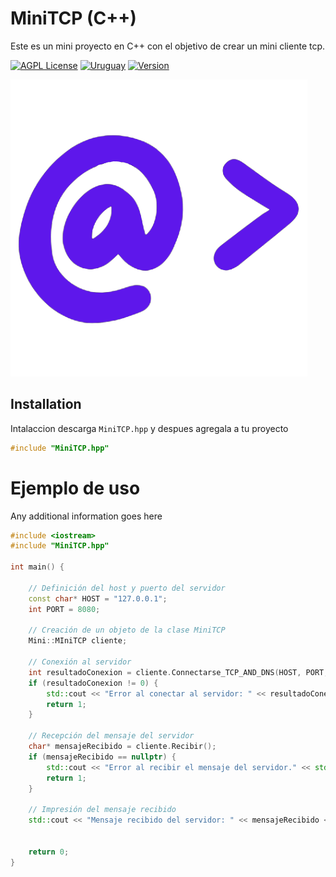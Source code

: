 
# MiniTCP (C++)

Este es un mini proyecto en C++ con el objetivo de crear un mini cliente tcp.

[![AGPL License](https://img.shields.io/badge/C++-Solutions-blue.svg?style=flat&logo=c%2B%2B)](http://www.gnu.org/licenses/agpl-3.0)
[![Uruguay](https://img.shields.io/badge/country-Uruguay-green.svg)](https://en.wikipedia.org/wiki/Uruguay)
[![Version](https://img.shields.io/badge/version-2.0.1-orange.svg)](https://github.com/tu-repositorio)


![Logo](https://raw.githubusercontent.com/BAA4TS/BAA4TS.github.io/main/src/icono.png)


## Installation

Intalaccion descarga ```MiniTCP.hpp``` y despues agregala a tu proyecto 

```C++
#include "MiniTCP.hpp"
```
    
# Ejemplo de uso

Any additional information goes here
```c++
#include <iostream>
#include "MiniTCP.hpp"

int main() {

    // Definición del host y puerto del servidor
    const char* HOST = "127.0.0.1";
    int PORT = 8080;

    // Creación de un objeto de la clase MiniTCP
    Mini::MIniTCP cliente;

    // Conexión al servidor
    int resultadoConexion = cliente.Connectarse_TCP_AND_DNS(HOST, PORT, 5);
    if (resultadoConexion != 0) {
        std::cout << "Error al conectar al servidor: " << resultadoConexion << std::endl;
        return 1;
    }

    // Recepción del mensaje del servidor
    char* mensajeRecibido = cliente.Recibir();
    if (mensajeRecibido == nullptr) {
        std::cout << "Error al recibir el mensaje del servidor." << std::endl;
        return 1;
    }

    // Impresión del mensaje recibido
    std::cout << "Mensaje recibido del servidor: " << mensajeRecibido << std::endl;


    return 0;
}
